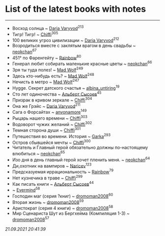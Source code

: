 # List of the latest books with notes
---

* Восход солнца ~ [Daria Varyvod](users/829/829893410524253-facebook)<sup>213</sup>
* Тигр! Тигр! ~ [Chiffi](users/105/105831994080785626680-google)<sup>305</sup>
* 100 великих угроз цивилизации ~ [Daria Varyvod](users/829/829893410524253-facebook)<sup>212</sup>
* Возродиться вместе с заклятым врагом в день свадьбы ~ [neokchan](users/113/113179958976964886996-google)<sup>67</sup>
* 451° по Фаренгейту ~ [Rainbow](users/109/109787328219839805802-google)<sup>80</sup>
* Генерал любит собирать маленькие красные цветы ~ [neokchan](users/113/113179958976964886996-google)<sup>66</sup>
* Зря ты туда полез! ~ [Mad Wolf](users/947/94738840-vkontakte)<sup>249</sup>
* Здесь кто-нибудь есть? ~ [Mad Wolf](users/947/94738840-vkontakte)<sup>248</sup>
* Нечисть в метро ~ [Mad Wolf](users/947/94738840-vkontakte)<sup>247</sup>
* Hygge. Секрет датского счастья ~ [albina_untiring](users/257/2579695-vkontakte)<sup>19</sup>
* Сто лет одиночества ~ [Альберт Сысоев](users/474/47446642-vkontakte)<sup>45</sup>
* Призрак в кривом зеркале ~ [Chiffi](users/105/105831994080785626680-google)<sup>304</sup>
* Она же Грэйc ~ [Daria Varyvod](users/829/829893410524253-facebook)<sup>211</sup>
* Сага о Форсайтах ~ [anvonamore](users/595/5957175-vkontakte)<sup>149</sup>
* Рыцарь нашего времени ~ [Chiffi](users/105/105831994080785626680-google)<sup>303</sup>
* Водоворот чужих желаний ~ [Chiffi](users/105/105831994080785626680-google)<sup>302</sup>
* Темная сторона души ~ [Chiffi](users/105/105831994080785626680-google)<sup>301</sup>
* Путешествия во времени. История ~ [Garka](users/115/115753719718250012620-google)<sup>293</sup>
* Остров сбывшейся мечты ~ [Chiffi](users/105/105831994080785626680-google)<sup>300</sup>
* Читатель и Главный герой обязательно должны по-настоящему влюбиться ~ [neokchan](users/113/113179958976964886996-google)<sup>65</sup>
* Изо дня в день главный герой хочет пленить меня. ~ [neokchan](users/113/113179958976964886996-google)<sup>64</sup>
* Ди,охотник на вампиров ~ [Naricev](users/107/107090515204537133928-google)<sup>123</sup>
* Предсказуемая иррациональность ~ [Rainbow](users/109/109787328219839805802-google)<sup>79</sup>
* Нет кузнечика в траве ~ [Chiffi](users/105/105831994080785626680-google)<sup>299</sup>
* Как писать книги ~ [Альберт Сысоев](users/474/47446642-vkontakte)<sup>44</sup>
*  ~ [Evermind](users/302/302928912-vkontakte)<sup>58</sup>
* Господин маг (серия ?книг) ~ [dromoman2008](users/444/44461886-yandex)<sup>60</sup>
* Вторая жизнь ~ [dromoman2008](users/444/44461886-yandex)<sup>59</sup>
* Аристократ (серия 4 книги) ~ [dromoman2008](users/444/44461886-yandex)<sup>58</sup>
* Мир Сценариста Шут из Бергхейма (Компиляция 1-3) ~ [dromoman2008](users/444/44461886-yandex)<sup>57</sup>


_21.09.2021 20:41:39_
